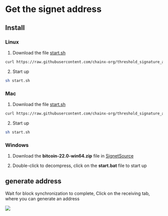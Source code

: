 # Get the signet address

## Install

### Linux

1. Download the file [start.sh](./Linux/start.sh) 

~~~sh
curl https://raw.githubusercontent.com/chainx-org/threshold_signature_api/main/signet/Linux/start.sh -o start.sh
~~~

2. Start up

~~~sh
sh start.sh
~~~

### Mac

1. Download the file [start.sh](./Mac/start.sh) 

~~~sh
curl https://raw.githubusercontent.com/chainx-org/threshold_signature_api/main/signet/Mac/start.sh -o start.sh 
~~~

2. Start up

~~~sh
sh start.sh
~~~

### Windows

1. Download the **bitcoin-22.0-win64.zip** file in [SignetSource](https://github.com/chainx-org/SignetSource/releases/tag/1.3.0)

2. Double-click to decompress, click on the **start.bat** file to start up

## generate address

Wait for block synchronization to complete, Click on the receiving tab, where you can generate an address

![](https://cdn.jsdelivr.net/gh/AAweidai/PictureBed@master/taproot/16371427101311637142710095.png)
